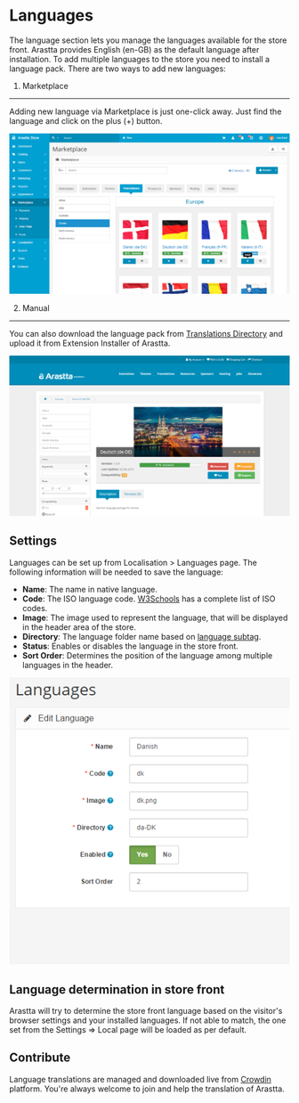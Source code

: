 Languages
=========

The language section lets you manage the languages available for the store front. Arastta provides English (en-GB) as the default language after installation. To add multiple languages to the store you need to install a language pack. There are two ways to add new languages:

1) Marketplace
--------------

Adding new language via Marketplace is just one-click away. Just find the language and click on the plus (+) button.

![Marketplace installation](_images/languages-install-auto.png)

2) Manual
---------

You can also download the language pack from [Translations Directory](http://translations.arastta.pro) and upload it from Extension Installer of Arastta.

![Manual installation](_images/languages-install-manual.png)

Settings
--------

Languages can be set up from Localisation > Languages page. The following information will be needed to save the language:

- **Name**: The name in native language.
- **Code**: The ISO language code. [W3Schools](http://www.w3schools.com/tags/ref_language_codes.asp) has a complete list of ISO codes.
- **Image**: The image used to represent the language, that will be displayed in the header area of the store.
- **Directory**: The language folder name based on [language subtag](http://www.w3.org/International/articles/language-tags/#region).
- **Status**: Enables or disables the language in the store front.
- **Sort Order**: Determines the position of the language among multiple languages in the header.

![Language settings](_images/languages-settings.png)

Language determination in store front
-------------------------------------

Arastta will try to determine the store front language based on the visitor's browser settings and your installed languages. If not able to match, the one set from the Settings => Local page will be loaded as per default.

Contribute
----------

Language translations are managed and downloaded live from [Crowdin](https://crowdin.com/project/arastta) platform. You're always welcome to join and help the translation of Arastta.